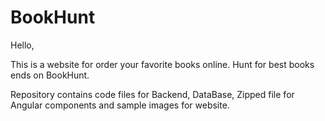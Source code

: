 # BookHunt

Hello,

This is a website for order your favorite books online. Hunt for best books ends on BookHunt.

Repository contains code files for Backend, DataBase, Zipped file for Angular components and sample images for website.
